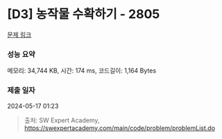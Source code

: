# [D3] 농작물 수확하기 - 2805 

[문제 링크](https://swexpertacademy.com/main/code/problem/problemDetail.do?contestProbId=AV7GLXqKAWYDFAXB) 

### 성능 요약

메모리: 34,744 KB, 시간: 174 ms, 코드길이: 1,164 Bytes

### 제출 일자

2024-05-17 01:23



> 출처: SW Expert Academy, https://swexpertacademy.com/main/code/problem/problemList.do